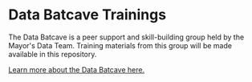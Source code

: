 # Data Batcave Trainings
The Data Batcave is a peer support and skill-building group held by the Mayor's Data Team. Training materials from this group will be made available in this repository.

[Learn more about the Data Batcave here.](https://github.com/CityOfLosAngeles/data-team-wiki/wiki/Data-Batcave)
